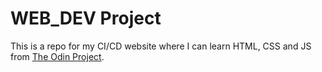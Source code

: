 # WEB_DEV Project

This is a repo for my CI/CD website where I can learn HTML, CSS and JS from [The Odin Project](https://www.theodinproject.com/). 
